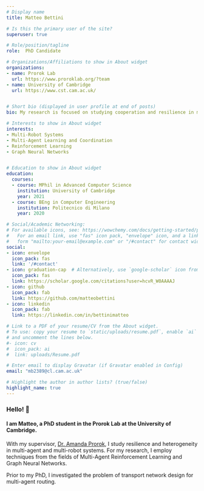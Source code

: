 ```yaml
---
# Display name
title: Matteo Bettini

# Is this the primary user of the site?
superuser: true

# Role/position/tagline
role:  PhD Candidate

# Organizations/Affiliations to show in About widget
organizations:
- name: Prorok Lab
  url: https://www.proroklab.org/?team
- name: University of Cambridge
  url: https://www.cst.cam.ac.uk/


# Short bio (displayed in user profile at end of posts)
bio: My research is focused on studying cooperation and resilience in multi-agent and multi-robot systems. 

# Interests to show in About widget
interests:
- Multi-Robot Systems
- Multi-Agent Learning and Coordination
- Reinforcement Learning
- Graph Neural Networks


# Education to show in About widget
education:
  courses:
  - course: MPhil in Advanced Computer Science
    institution: University of Cambridge
    year: 2021
  - course: BEng in Computer Engineering
    institution: Politecnico di Milano
    year: 2020

# Social/Academic Networking:
# For available icons, see: https://wowchemy.com/docs/getting-started/page-builder/#icons
#   For an email link, use "fas" icon pack, "envelope" icon, and a link in the
#   form "mailto:your-email@example.com" or "/#contact" for contact widget.
social:
- icon: envelope
  icon_pack: fas
  link: '/#contact'
- icon: graduation-cap  # Alternatively, use `google-scholar` icon from `ai` icon pack
  icon_pack: fas
  link: https://scholar.google.com/citations?user=hcvR_W0AAAAJ
- icon: github
  icon_pack: fab
  link: https://github.com/matteobettini
- icon: linkedin
  icon_pack: fab
  link: https://linkedin.com/in/bettinimatteo

# Link to a PDF of your resume/CV from the About widget.
# To use: copy your resume to `static/uploads/resume.pdf`, enable `ai` icons in `params.toml`,
# and uncomment the lines below.
#- icon: cv
#  icon_pack: ai
#  link: uploads/Resume.pdf

# Enter email to display Gravatar (if Gravatar enabled in Config)
email: "mb2389@cl.cam.ac.uk"

# Highlight the author in author lists? (true/false)
highlight_name: true
---
```



### Hello! :wave:
#### I am Matteo, a PhD student in the Prorok Lab at the University of Cambridge.

With my supervisor, [Dr. Amanda Prorok](https://www.proroklab.org/), I study resilience and heterogeneity in multi-agent and multi-robot systems. For my research, I employ techniques from the fields of Multi-Agent Reinforcement Learning and Graph Neural Networks.

Prior to my PhD, I investigated the problem of transport network design for multi-agent routing.

<!-- 
{{< icon name="download" pack="fas" >}} Download my {{< staticref "uploads/Resume.pdf" "newtab" >}}resumé{{< /staticref >}}. 
-->
